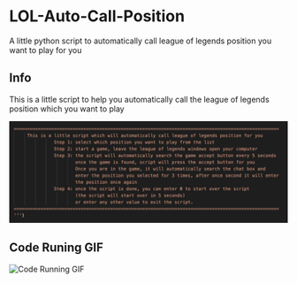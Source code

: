 # LOL-Auto-Call-Position
A little python script to automatically call league of legends position you want to play for you

## Info

This is a little script to help you automatically call the league of legends position which you want to play

![Instruction](/Screenshots/instruction.jpg)

## Code Runing GIF
![Code Running GIF](/Screenshots/codeRunning.gif)
